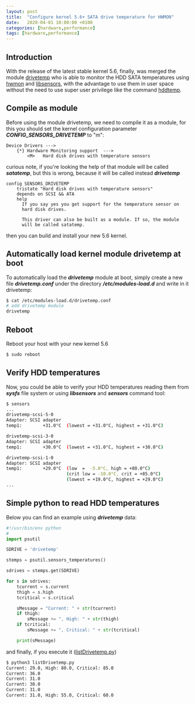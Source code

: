 ```yaml
---
layout: post
title:  "Configure kernel 5.6+ SATA drive temperature for HWMON"
date:   2020-04-01 10:00:00 +0100
categories: [hardware,performance]
tags: [hardware,performance]
---
```

## Introduction
With the release of the latest stable kernel 5.6, finally, was merged the module [drivetemp](https://www.kernel.org/doc/html/latest/hwmon/drivetemp.html) who is able to monitor the HDD SATA temperatures using [hwmon](https://www.kernel.org/doc/html/latest/hwmon/index.html) and [libsensors](https://github.com/lm-sensors/lm-sensors), with the advantage to use them in user space without the need to use super user privilege like the command [hddtemp](https://savannah.nongnu.org/projects/hddtemp/).
## Compile as module
Before using the module drivetemp, we need to compile it as a module, for this you should set the kernel configuration parameter ___CONFIG_SENSORS_DRIVETEMP___ to "m":
```kernel
Device Drivers --->
    {*} Hardware Monitoring support  --->
        <M>   Hard disk drives with temperature sensors
```
curious note, if you're looking the help of that module will be called ___satatemp___, but this is wrong, because it will be called instead ___drivetemp___
```kernel
config SENSORS_DRIVETEMP
	tristate "Hard disk drives with temperature sensors"
	depends on SCSI && ATA
	help
	  If you say yes you get support for the temperature sensor on
	  hard disk drives.

	  This driver can also be built as a module. If so, the module
	  will be called satatemp.
```
then you can build and install your new 5.6 kernel.
## Automatically load kernel module drivetemp at boot
To automatically load the ___drivetemp___ module at boot, simply create a new file ___drivetemp.conf___ under the directory ___/etc/modules-load.d___ and write in it drivetemp:
```bash
$ cat /etc/modules-load.d/drivetemp.conf 
# add drivetemp module
drivetemp
```
## Reboot
Reboot your host with your new kernel 5.6
```bash
$ sudo reboot
```
## Verify HDD temperatures
Now, you could be able to verify your HDD temperatures reading them from ___sysfs___ file system or using ___libsensors___ and ___sensors___ command tool:
```bash
$ sensors
...
drivetemp-scsi-5-0
Adapter: SCSI adapter
temp1:        +31.0°C  (lowest = +31.0°C, highest = +31.0°C)

drivetemp-scsi-3-0
Adapter: SCSI adapter
temp1:        +30.0°C  (lowest = +31.0°C, highest = +30.0°C)

drivetemp-scsi-1-0
Adapter: SCSI adapter
temp1:        +29.0°C  (low  =  -5.0°C, high = +80.0°C)
                       (crit low = -10.0°C, crit = +85.0°C)
                       (lowest = +19.0°C, highest = +29.0°C)
...
```
## Simple python to read HDD temperatures
Below you can find an example using ___drivetemp___ data:
```python
#!/usr/bin/env python
#
import psutil

SDRIVE = 'drivetemp'

stemps = psutil.sensors_temperatures()

sdrives = stemps.get(SDRIVE)

for s in sdrives:
    tcurrent = s.current
    thigh = s.high
    tcritical = s.critical

    sMessage = "Current: " + str(tcurrent)
    if thigh:
        sMessage += ", High: " + str(thigh)
    if tcritical:
        sMessage += ", Critical: " + str(tcritical)

    print(sMessage)
```
and finally, if you execute it ([listDrivetemp.py](https://raw.githubusercontent.com/amedeos/amedeos.github.io/master/files/drivetemp/listDrivetemp.py))
```bash
$ python3 listDrivetemp.py
Current: 29.0, High: 80.0, Critical: 85.0
Current: 36.0
Current: 31.0
Current: 30.0
Current: 31.0
Current: 31.0, High: 55.0, Critical: 60.0
```
